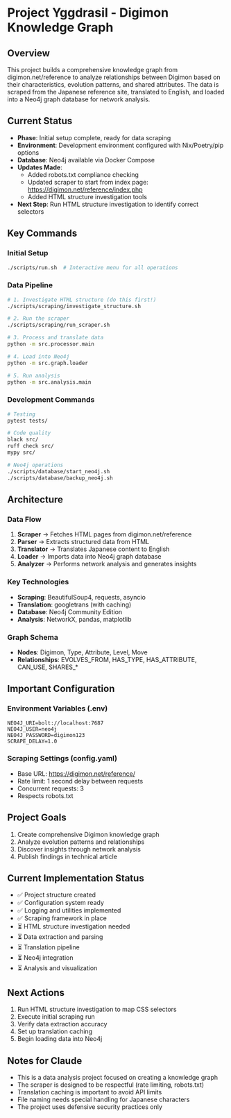 # Project Yggdrasil - Digimon Knowledge Graph

## Overview
This project builds a comprehensive knowledge graph from digimon.net/reference to analyze relationships between Digimon based on their characteristics, evolution patterns, and shared attributes. The data is scraped from the Japanese reference site, translated to English, and loaded into a Neo4j graph database for network analysis.

## Current Status
- **Phase**: Initial setup complete, ready for data scraping
- **Environment**: Development environment configured with Nix/Poetry/pip options
- **Database**: Neo4j available via Docker Compose
- **Updates Made**:
  - Added robots.txt compliance checking
  - Updated scraper to start from index page: https://digimon.net/reference/index.php
  - Added HTML structure investigation tools
- **Next Step**: Run HTML structure investigation to identify correct selectors

## Key Commands

### Initial Setup
```bash
./scripts/run.sh  # Interactive menu for all operations
```

### Data Pipeline
```bash
# 1. Investigate HTML structure (do this first!)
./scripts/scraping/investigate_structure.sh

# 2. Run the scraper
./scripts/scraping/run_scraper.sh

# 3. Process and translate data
python -m src.processor.main

# 4. Load into Neo4j
python -m src.graph.loader

# 5. Run analysis
python -m src.analysis.main
```

### Development Commands
```bash
# Testing
pytest tests/

# Code quality
black src/
ruff check src/
mypy src/

# Neo4j operations
./scripts/database/start_neo4j.sh
./scripts/database/backup_neo4j.sh
```

## Architecture

### Data Flow
1. **Scraper** → Fetches HTML pages from digimon.net/reference
2. **Parser** → Extracts structured data from HTML
3. **Translator** → Translates Japanese content to English
4. **Loader** → Imports data into Neo4j graph database
5. **Analyzer** → Performs network analysis and generates insights

### Key Technologies
- **Scraping**: BeautifulSoup4, requests, asyncio
- **Translation**: googletrans (with caching)
- **Database**: Neo4j Community Edition
- **Analysis**: NetworkX, pandas, matplotlib

### Graph Schema
- **Nodes**: Digimon, Type, Attribute, Level, Move
- **Relationships**: EVOLVES_FROM, HAS_TYPE, HAS_ATTRIBUTE, CAN_USE, SHARES_*

## Important Configuration

### Environment Variables (.env)
```env
NEO4J_URI=bolt://localhost:7687
NEO4J_USER=neo4j
NEO4J_PASSWORD=digimon123
SCRAPE_DELAY=1.0
```

### Scraping Settings (config.yaml)
- Base URL: https://digimon.net/reference/
- Rate limit: 1 second delay between requests
- Concurrent requests: 3
- Respects robots.txt

## Project Goals
1. Create comprehensive Digimon knowledge graph
2. Analyze evolution patterns and relationships
3. Discover insights through network analysis
4. Publish findings in technical article

## Current Implementation Status
- ✅ Project structure created
- ✅ Configuration system ready
- ✅ Logging and utilities implemented
- ✅ Scraping framework in place
- ⏳ HTML structure investigation needed
- ⏳ Data extraction and parsing
- ⏳ Translation pipeline
- ⏳ Neo4j integration
- ⏳ Analysis and visualization

## Next Actions
1. Run HTML structure investigation to map CSS selectors
2. Execute initial scraping run
3. Verify data extraction accuracy
4. Set up translation caching
5. Begin loading data into Neo4j

## Notes for Claude
- This is a data analysis project focused on creating a knowledge graph
- The scraper is designed to be respectful (rate limiting, robots.txt)
- Translation caching is important to avoid API limits
- File naming needs special handling for Japanese characters
- The project uses defensive security practices only